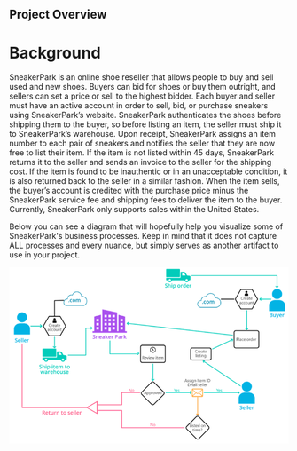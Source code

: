 ## Project Overview
# Background

SneakerPark is an online shoe reseller that allows people to buy and sell used and new shoes. Buyers can bid for shoes or buy them outright, and sellers can set a price or sell to the highest bidder.
Each buyer and seller must have an active account in order to sell, bid, or purchase sneakers using SneakerPark’s website.
SneakerPark authenticates the shoes before shipping them to the buyer, so before listing an item, the seller must ship it to SneakerPark’s warehouse. Upon receipt, SneakerPark assigns an item number to each pair of sneakers and notifies the seller that they are now free to list their item. If the item is not listed within 45 days, SneakerPark returns it to the seller and sends an invoice to the seller for the shipping cost.
If the item is found to be inauthentic or in an unacceptable condition, it is also returned back to the seller in a similar fashion.
When the item sells, the buyer’s account is credited with the purchase price minus the SneakerPark service fee and shipping fees to deliver the item to the buyer.
Currently, SneakerPark only supports sales within the United States.

Below you can see a diagram that will hopefully help you visualize some of SneakerPark's business processes. Keep in mind that it does not capture ALL processes and every nuance, but simply serves as another artifact to use in your project.

![Project Trough](./data.png)

